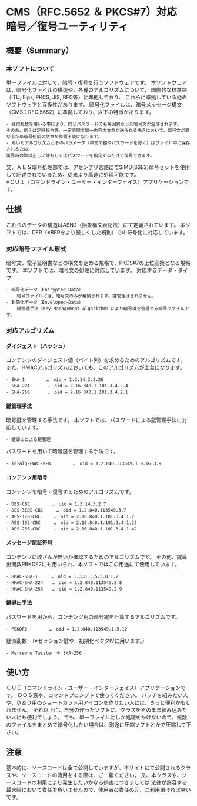 # CMS（RFC.5652 ＆ PKCS#7）対応　暗号／復号ユーティリティ

## 概要（Summary）

### 本ソフトについて
単一ファイルに対して、暗号・復号を行うソフトウェアです。 
本ソフトウェアは、暗号化ファイルの構造や、各種のアルゴリズムについて、
国際的な標準類（ITU, Fips, PKCS, JIS, RFC等）に準拠しており、 これらに準拠している他のソフトウェアと互換性があります。 
 暗号化ファイルは、暗号メッセージ構文（CMS：RFC.5652）に準拠しており、以下の特徴があります。 

    - 疑似乱数を用いる事により、同じパスワードでも毎回異なった暗号文が生成されます。
    その為、例えば定時報告等、一定時間で同一内容の文章が送られる場合において、暗号文が異なるため暗号化前の文章が推測不能になります。
    - 用いたアルゴリズムとそのパラメータ（平文の鍵やパスワードを除く）はファイル中に保存されるため、
    復号時の際は正しい鍵もしくはパスワードを指定するだけで復号できます。

又、ＡＥＳ暗号処理部では、アセンブリ言語にてSIMD(SSE2)命令セットを使用して記述されているため、従来より高速に処理可能です。  
※ＣＵＩ（コマンドライン・ユーザー・インターフェイス）アプリケーションです。 

## 仕様

これらのデータの構造はASN.1（抽象構文表記法）にて定義されています。 
本ソフトでは、DER（※BERをより厳しくした規則）での符号化に対応しています。 

### 対応暗号ファイル形式

暗号文、電子証明書などの構文を定める規格で、PKCS#7の上位互換となる規格です。 
本ソフトでは、暗号文の処理に対応しています。 
対応するデータ・タイプ 

    - 暗号化データ（Encrypted-Data）
        暗号ファイルには、暗号文のみが格納されます。鍵管理はされません。
    - 封筒化データ（Enveloped-Data）
        鍵管理手法（Key Management Algorithm）により暗号鍵を管理する暗号ファイルです。
 
### 対応アルゴリズム
 
#### ダイジェスト（ハッシュ）
コンテンツのダイジェスト値（バイト列）を求めるためのアルゴリズムです。 
また、HMACアルゴリズムにおいても、このアルゴリズムが土台になります。 

    - SHA-1　　　　　…　oid = 1.3.14.3.2.26
    - SHA-224　　　　…　oid = 2.16.840.1.101.3.4.2.4
    - SHA-256　　　　…　oid = 2.16.840.1.101.3.4.2.1

#### 鍵管理手法
暗号鍵を管理する手法です。 
本ソフトでは、パスワードによる鍵管理手法に対応しています。 

    - 鍵導出による鍵管理 
    
パスワードを用いて暗号鍵を管理する手法です。 

    - id-alg-PWRI-KEK　　　　　…　oid = 1.2.840.113549.1.9.16.3.9

#### コンテンツ用暗号
コンテンツを暗号・復号するためのアルゴリズムです。 

    - DES-CBC　　　　　…　oid = 1.3.14.3.2.7
    - DES-3EDE-CBC　　　…　oid = 1.2.840.113549.3.7
    - AES-128-CBC　　　…　oid = 2.16.840.1.101.3.4.1.2
    - AES-192-CBC　　　…　oid = 2.16.840.1.101.3.4.1.22
    - AES-256-CBC　　　…　oid = 2.16.840.1.101.3.4.1.42

#### メッセージ認証符号
コンテンツに改ざんが無いか確認するためのアルゴリズムです。 
その他、鍵導出関数PBKDF2にも用いられ、本ソフトではこの用途にて使用しています。 

    - HMAC-SHA-1　　　…　oid = 1.3.6.1.5.5.8.1.2
    - HMAC-SHA-224　　…　oid = 1.2.840.113549.2.8
    - HMAC-SHA-256　　…　oid = 1.2.840.113549.2.9

#### 鍵導出手法
パスワードを用から、コンテンツ用の暗号鍵を計算するアルゴリズムです。 

    - PBKDF2　　　　　…　oid = 1.2.840.113549.1.5.12
    
疑似乱数　（※セッション鍵や、初期化ベクタIVに用います。） 

    - Mersenne Twister ＋ SHA-256


## 使い方

ＣＵＩ（コマンドライン・ユーザー・インターフェイス）アプリケーションです。 
ＤＯＳ窓や、コマンドプロンプトで使ってください。 
バッチを組みたい人や、Ｄ＆Ｄ用のショートカット用アイコンを作りたい人には、きっと便利かもしれません。 
それ以上に、自分の作ったソフトに、クラスをそのまま組み込みたい人にも便利でしょう。 
でも、単一ファイルにしか処理をかけないので、複数のファイルをまとめて暗号化したい場合は、別途に圧縮ソフトとかで圧縮して下さい。 


## 注意

基本的に、ソースコードは全て公開していますが、本サイトにて公開されるクラスや、ソースコードの流用をする際は、ご一報ください。 
又、本クラスや、ソースコードの利用により発生したいかなる損害につきましては 
法律が許容する最大限において責任を負いませんので、使用者の責任の元、ご利用頂ければ幸いです。 


